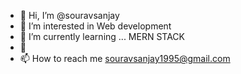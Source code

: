 - 👋 Hi, I’m @souravsanjay
- 👀 I’m interested in Web development
- 🌱 I’m currently learning ... MERN STACK 
- 💞️ 
- 📫 How to reach me souravsanjay1995@gmail.com

<!---
souravsanjay/souravsanjay is a ✨ special ✨ repository because its `README.md` (this file) appears on your GitHub profile.
You can click the Preview link to take a look at your changes.
--->
